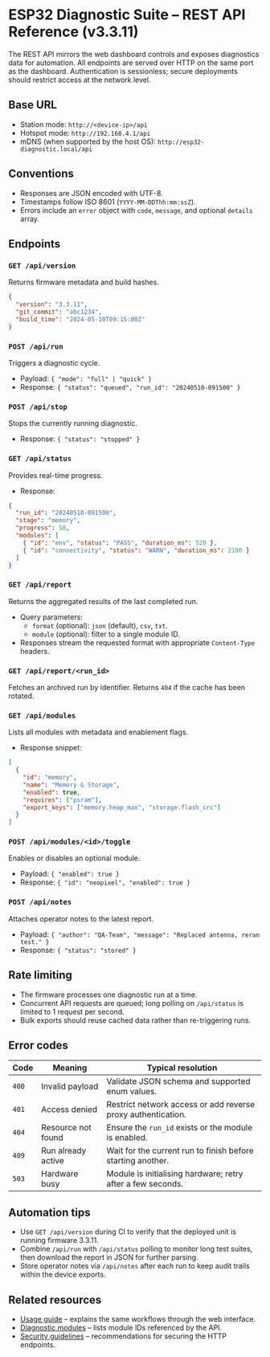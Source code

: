 # ESP32 Diagnostic Suite – REST API Reference (v3.3.11)

The REST API mirrors the web dashboard controls and exposes diagnostics data for automation. All endpoints are served over HTTP on
the same port as the dashboard. Authentication is sessionless; secure deployments should restrict access at the network level.

## Base URL
- Station mode: `http://<device-ip>/api`
- Hotspot mode: `http://192.168.4.1/api`
- mDNS (when supported by the host OS): `http://esp32-diagnostic.local/api`

## Conventions
- Responses are JSON encoded with UTF-8.
- Timestamps follow ISO 8601 (`YYYY-MM-DDThh:mm:ssZ`).
- Errors include an `error` object with `code`, `message`, and optional `details` array.

## Endpoints
### `GET /api/version`
Returns firmware metadata and build hashes.
```json
{
  "version": "3.3.11",
  "git_commit": "abc1234",
  "build_time": "2024-05-10T09:15:00Z"
}
```

### `POST /api/run`
Triggers a diagnostic cycle.
- Payload: `{ "mode": "full" | "quick" }`
- Response: `{ "status": "queued", "run_id": "20240510-091500" }`

### `POST /api/stop`
Stops the currently running diagnostic.
- Response: `{ "status": "stopped" }`

### `GET /api/status`
Provides real-time progress.
- Response:
```json
{
  "run_id": "20240510-091500",
  "stage": "memory",
  "progress": 58,
  "modules": [
    { "id": "env", "status": "PASS", "duration_ms": 520 },
    { "id": "connectivity", "status": "WARN", "duration_ms": 2180 }
  ]
}
```

### `GET /api/report`
Returns the aggregated results of the last completed run.
- Query parameters:
  - `format` (optional): `json` (default), `csv`, `txt`.
  - `module` (optional): filter to a single module ID.
- Responses stream the requested format with appropriate `Content-Type` headers.

### `GET /api/report/<run_id>`
Fetches an archived run by identifier. Returns `404` if the cache has been rotated.

### `GET /api/modules`
Lists all modules with metadata and enablement flags.
- Response snippet:
```json
[
  {
    "id": "memory",
    "name": "Memory & Storage",
    "enabled": true,
    "requires": ["psram"],
    "export_keys": ["memory.heap_max", "storage.flash_crc"]
  }
]
```

### `POST /api/modules/<id>/toggle`
Enables or disables an optional module.
- Payload: `{ "enabled": true }`
- Response: `{ "id": "neopixel", "enabled": true }`

### `POST /api/notes`
Attaches operator notes to the latest report.
- Payload: `{ "author": "QA-Team", "message": "Replaced antenna, reran test." }`
- Response: `{ "status": "stored" }`

## Rate limiting
- The firmware processes one diagnostic run at a time.
- Concurrent API requests are queued; long polling on `/api/status` is limited to 1 request per second.
- Bulk exports should reuse cached data rather than re-triggering runs.

## Error codes
| Code | Meaning | Typical resolution |
|------|---------|--------------------|
| `400` | Invalid payload | Validate JSON schema and supported enum values. |
| `401` | Access denied | Restrict network access or add reverse proxy authentication. |
| `404` | Resource not found | Ensure the `run_id` exists or the module is enabled. |
| `409` | Run already active | Wait for the current run to finish before starting another. |
| `503` | Hardware busy | Module is initialising hardware; retry after a few seconds. |

## Automation tips
- Use `GET /api/version` during CI to verify that the deployed unit is running firmware 3.3.11.
- Combine `/api/run` with `/api/status` polling to monitor long test suites, then download the report in JSON for further parsing.
- Store operator notes via `/api/notes` after each run to keep audit trails within the device exports.

## Related resources
- [Usage guide](USAGE.md) – explains the same workflows through the web interface.
- [Diagnostic modules](DIAGNOSTIC_MODULES.md) – lists module IDs referenced by the API.
- [Security guidelines](SECURITY.md) – recommendations for securing the HTTP endpoints.
